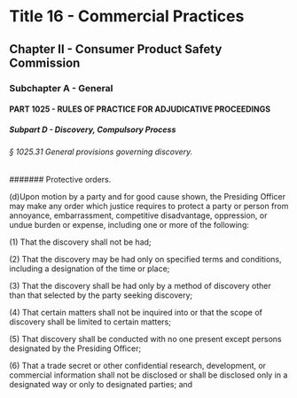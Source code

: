 
# Title 16 - Commercial Practices
## Chapter II - Consumer Product Safety Commission
### Subchapter A - General
#### PART 1025 - RULES OF PRACTICE FOR ADJUDICATIVE PROCEEDINGS
##### Subpart D - Discovery, Compulsory Process
###### § 1025.31 General provisions governing discovery.
####### Protective orders.

(d)Upon motion by a party and for good cause shown, the Presiding Officer may make any order which justice requires to protect a party or person from annoyance, embarrassment, competitive disadvantage, oppression, or undue burden or expense, including one or more of the following:

(1) That the discovery shall not be had;

(2) That the discovery may be had only on specified terms and conditions, including a designation of the time or place;

(3) That the discovery shall be had only by a method of discovery other than that selected by the party seeking discovery;

(4) That certain matters shall not be inquired into or that the scope of discovery shall be limited to certain matters;

(5) That discovery shall be conducted with no one present except persons designated by the Presiding Officer;

(6) That a trade secret or other confidential research, development, or commercial information shall not be disclosed or shall be disclosed only in a designated way or only to designated parties; and

